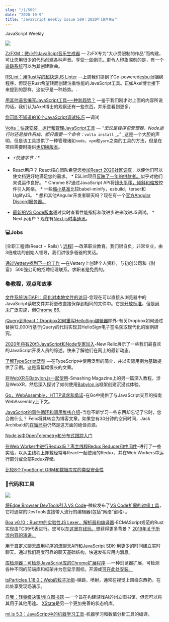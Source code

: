 ```yaml
---
slug: "/1/509"
date: "2020-10-9"
title: "JavaScript Weekly Issue 509：2020年10月9日"
---
```

JavaScript Weekly

[![](https://res.cloudinary.com/cpress/image/upload/w_1280,e_sharpen:60/t3o0a88sfap1i7mbdwvk.jpg)](https://javascriptweekly.com/link/96568/)

[ZzFXM：微小的JavaScipt音乐生成器](https://javascriptweekly.com/link/96568/) — ZzFX专为“大小受限制的作品”而构建，可让您用很少的代码创建各种声音。享受[一些例子。](https://javascriptweekly.com/link/96569/)更令人印象深刻的是，有一个[追踪系统](https://javascriptweekly.com/link/96570/)可以为其创建歌曲。

[RSLint：用Rust写的超快速JS Linter](https://javascriptweekly.com/link/96571/) —上周我们提到了Go-powered[esbuild](https://javascriptweekly.com/link/96572/)捆绑程序，但现在Rust希望转而创建注重性能的JavaScript工具。正如Axel博士接下来提到的那样，这似乎是一种趋势。.

[用其他语言编写JavaScript工具–一种新趋势？](https://javascriptweekly.com/link/96573/) —鉴于我们刚才对上面的内容所说的话，我们认为Axel博士的观察还有一些东西，并乐意看到更多。

[您可能不知道的16个JavaScript调试技巧](https://javascriptweekly.com/link/96574/) —调试

[Volta：快速安装，运行和管理JavaScript工具](https://javascriptweekly.com/link/96601/) — _“无论是程序包管理器，Node运行时还是操作系统，都只需要一个命令：_`volta install` _。” _这是一个大胆的声明，但是该工具提供了一种管理诸如`node`，`npm`和`yarn`之类的工具的方法，但是在项目需要时提供[也切换版本](https://javascriptweekly.com/link/96602/)。

 * *⚡️快速字节：**

 * React用户？ React核心团队希望您[参加React 2020社区调查](https://javascriptweekly.com/link/96577/)，以便他们可以使文档更好地满足您的需求。 *  ESLint项目[反映了一年的供款者。](https://javascriptweekly.com/link/96578/)似乎对他们来说运作良好。 *  Chrome 87通过JavaScript API将[镜头平移，倾斜和缩放](https://javascriptweekly.com/link/96579/)控件引入网络。 * 一些[缩小基准](https://javascriptweekly.com/link/96580/)比较babel-minify，esbuild，terser和UglifyJS。 * 想和其他Angular开发者聊天吗？现在有一个[官方Angular Discord服务器。](https://javascriptweekly.com/link/96581/) 

*  [最新的VS Code版本](https://javascriptweekly.com/link/96582/)通过实时查看性能指标和改进步进来改进JS调试。 *  Next.js用户？现在有[Next.js时事通讯](https://javascriptweekly.com/link/96583/)。 

### 💻Jobs

 [全职工程师(React + Rails) \ [远程\]](https://javascriptweekly.com/link/96584/) —改革职业教育。我们很自负，非常专业，由3倍成功的创始人领导，我们讲很多爸爸的笑话。

[通过Vettery找到下一份工作](https://javascriptweekly.com/link/96585/) —在Vettery上创建个人资料，与初创公司和《财富》 500强公司的招聘经理联系。求职者是免费的。

### 📚教程，观点和故事

[文件系统访问API：简化对本地文件的访问](https://javascriptweekly.com/link/96586/)-您现在可以直接从浏览器中的JavaScript读取文件并将更改直接保存到相同的文件中。它是[开放标准](https://javascriptweekly.com/link/96587/)，但是[尚未广泛实施](https://javascriptweekly.com/link/96588/)，但[Chrome 86.](https://javascriptweekly.com/link/96589/)

[jQuery到React：Dropbox如何重写HelloSign编辑器](https://javascriptweekly.com/link/96590/)除外-有关Dropbox如何通过替换12,000行基于jQuery的代码实现其HelloSign电子签名获取现代化的案例研究。

[2020年将有20位JavaScript和Node专家加入](https://javascriptweekly.com/link/96591/)-New Relic展示了一些我们最喜欢的JavaScript开发人员的综述。快来了解他们在网上的最新动态。

[了解TypeScript泛型](https://javascriptweekly.com/link/96592/) —在TypeScript中使用泛型的简介，并以实际用例为基础提供了示例。这是篇篇幅很长的文章。

[将WebXR与Babylon.js一起使用](https://javascriptweekly.com/link/96593/)-Smashing Magazine上的另一篇深入教程，涉及WebXR，然后深入探讨了如何使用[Babylon.js](https://javascriptweekly.com/link/96594/)框架创建沉浸式体验。

[Go，WebAssembly，HTTP请求和承诺](https://javascriptweekly.com/link/96595/)-在Go中提供了与JavaScript交互的指南WebAssembly上下文。

[JavaScript的事件循环和调用堆栈介绍](https://javascriptweekly.com/link/96596/)-当您不断学习一些东西却忘记了它时，您会做什么？ Felix将其转变为博客文章。如果您有30分钟的空闲时间，Jack Archibald的[在循环中](https://javascriptweekly.com/link/96597/)仍然是这方面的绝佳资源。

[Node.js中OpenTelemetry和分布式跟踪入门](https://javascriptweekly.com/link/96598/)

[在Web Worker中进行Redux吗？离主线程Redux Reducer和中间件](https://javascriptweekly.com/link/96599/)-进行了一些实验，以从主线程上卸载经常与React一起使用的Redux，并在Web Workers中运行部分或全部Redux存储。 

[比较8个TypeScript ORM和数据库库的类型安全性](https://javascriptweekly.com/link/96600/)

### 🔧代码和工具

[![](https://res.cloudinary.com/cpress/image/upload/w_1280,e_sharpen:60/ev9hdjri0lpprnodmo30.jpg)](https://javascriptweekly.com/link/96575/)

[将Edge Browser DevTools引入VS Code](https://javascriptweekly.com/link/96575/)-微软发布了[VS Code扩展的边缘工具](https://javascriptweekly.com/link/96576/)，它将通常的DevTools直接带入流行的编辑器(包括“网络”窗格) 。

[Boa v0.10：Rust中的实验性JS Lexer，解析器和编译器](https://javascriptweekly.com/link/96603/)-ECMAScript规范的Rust实现由TC39代表进行。您可以[在这里在线玩。](https://javascriptweekly.com/link/96604/)想获得更多背景？ [2019年关于所涉内容的演讲。](https://javascriptweekly.com/link/96605/)

[用于自定义聊天应用程序的流聊天API和JavaScript SDK](https://javascriptweekly.com/link/96606/)-用更少的时间建立实时聊天。通过我们高度可靠的聊天基础结构，快速发布应用内消息。

[库检测器：可检测JavaScript库的Chrome扩展程序](https://javascriptweekly.com/link/96607/) —一种浏览器扩展，可检测各种不同的前端库和框架并为您显示图标。开源或[可在此处安装。](https://javascriptweekly.com/link/96608/)

[tsParticles 1.18.0：Web的粒子功能](https://javascriptweekly.com/link/96609/)-弹跳，喷射，通常在视觉上围绕东西扔。在此处享受现场演示。

[自我：轻量级决策/州立图书馆](https://javascriptweekly.com/link/96610/) —一个旨在构建游戏AI的州立图书馆，但您可以将其用于其他用途。 [XState](https://javascriptweekly.com/link/96611/)是另一个更加完善的状态机库。

[ml.js 5.3：JavaScript中的机器学习工具](https://javascriptweekly.com/link/96612/)-机器学习和数值分析工具的编译。